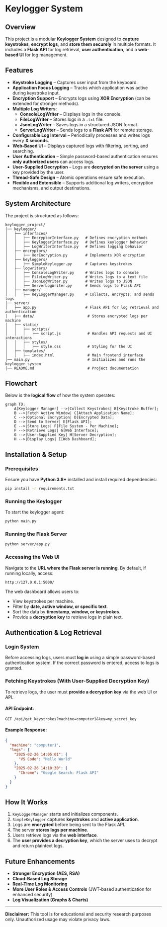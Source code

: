 # Keylogger System

## Overview

This project is a modular **Keylogger System** designed to **capture keystrokes**, **encrypt logs**, and **store them
securely** in multiple formats. It includes a **Flask API** for log retrieval, **user authentication**, and a **web-based UI** for log management.

## Features

- **Keystroke Logging** – Captures user input from the keyboard.
- **Application Focus Logging** – Tracks which application was active during keystroke input.
- **Encryption Support** – Encrypts logs using **XOR Encryption** (can be extended for stronger methods).
- **Multiple Log Writers**:
    - **ConsoleLogWriter** – Displays logs in the console.
    - **FileLogWriter** – Stores logs in a `.txt` file.
    - **JsonLogWriter** – Saves logs in a structured JSON format.
    - **ServerLogWriter** – Sends logs to a **Flask API** for remote storage.
- **Configurable Log Interval** – Periodically processes and writes logs every **X seconds**.
- **Web-Based UI** – Displays captured logs with filtering, sorting, and searching.
- **User Authentication** – Simple password-based authentication ensures **only authorized users** can access logs.
- **User-Supplied Decryption** – Logs are **decrypted on the server** using a key provided by the user.
- **Thread-Safe Design** – Atomic operations ensure safe execution.
- **Flexible and Extensible** – Supports additional log writers, encryption mechanisms, and output destinations.

## System Architecture

The project is structured as follows:

```
keylogger_project/
│── keylogger/
│   ├── interfaces/
│   │   ├── EncryptorInterface.py   # Defines encryption methods
│   │   ├── KeyloggerInterface.py   # Defines keylogger behavior
│   │   ├── LogWriterInterface.py   # Defines logging behavior
│   ├── encryptors/
│   │   ├── XorEncryption.py        # Implements XOR encryption
│   ├── keyloggers/
│   │   ├── SimpleKeylogger.py      # Captures keystrokes
│   ├── logwriters/
│   │   ├── ConsoleLogWriter.py     # Writes logs to console
│   │   ├── FileLogWriter.py        # Writes logs to a text file
│   │   ├── JsonLogWriter.py        # Writes logs to JSON
│   │   ├── ServerLogWriter.py      # Sends logs to Flask API
│   ├── manager/
│   │   ├── KeyLoggerManager.py     # Collects, encrypts, and sends logs
│── server/
│   ├── app.py                      # Flask API for log retrieval and authentication
│   ├── data/                        # Stores encrypted logs per machine
│   ├── static/
│   │   ├── scripts/
│   │   │   ├── script.js            # Handles API requests and UI interactions
│   │   ├── styles/
│   │   │   ├── style.css            # Styling for the UI
│   ├── templates/
│   │   ├── index.html               # Main frontend interface
│── main.py                          # Initializes and runs the keylogger system
│── README.md                        # Project documentation
```

## Flowchart

Below is the **logical flow** of how the system operates:

```mermaid
graph TD;
    A[Keylogger Manager] -->|Collect Keystrokes| B[Keystroke Buffer];
    B -->|Fetch Active Window| C[Attach Application Name];
    C -->|Optional Encryption| D[Encrypted Data];
    D -->|Send to Server| E[Flask API];
    E -->|Store Logs| F[File System - Per Machine];
    F -->|Retrieve Logs| G[Web Interface];
    G -->|User-Supplied Key| H[Server Decryption];
    H -->|Display Logs| I[Web Dashboard];
```

## Installation & Setup

### Prerequisites

Ensure you have **Python 3.8+** installed and install required dependencies:

```bash
pip install -r requirements.txt
```

### Running the Keylogger

To start the keylogger agent:

```bash
python main.py
```

### Running the Flask Server

```bash
python server/app.py
```

### Accessing the Web UI

Navigate to the **URL where the Flask server is running**. By default, if running locally, access:

```
http://127.0.0.1:5000/
```

The web dashboard allows users to:

- View keystrokes per machine.
- Filter by **date, active window, or specific text**.
- Sort the data by **timestamp, window, or keystrokes**.
- Provide a **decryption key** to retrieve logs in plain text.

## Authentication & Log Retrieval

### **Login System**

Before accessing logs, users must **log in** using a simple password-based authentication system. If the correct
password is entered, access to logs is granted.

### **Fetching Keystrokes (With User-Supplied Decryption Key)**

To retrieve logs, the user must **provide a decryption key** via the web UI or API.

#### **API Endpoint:**

```http
GET /api/get_keystrokes?machine=computer1&key=my_secret_key
```

#### **Example Response:**

```json
{
  "machine": "computer1",
  "logs": {
    "2025-02-26 14:05:01": {
      "VS Code": "Hello World"
    },
    "2025-02-26 14:10:30": {
      "Chrome": "Google Search: Flask API"
    }
  }
}
```

## How It Works

1. `KeyLoggerManager` starts and initializes components.
2. `SimpleKeylogger` captures **keystrokes** and **active application**.
3. Logs are **encrypted** before being sent to the Flask API.
4. The server **stores logs per machine**.
5. Users retrieve logs via the **web interface**.
6. The **user provides a decryption key**, which the server uses to decrypt and return plaintext logs.

## Future Enhancements

- **Stronger Encryption (AES, RSA)**
- **Cloud-Based Log Storage**
- **Real-Time Log Monitoring**
- **More User Roles & Access Controls** (JWT-based authentication for enhanced security)
- **Log Visualization (Graphs & Charts)**

---
**Disclaimer:** This tool is for educational and security research purposes only. Unauthorized usage may violate privacy
laws.

